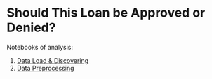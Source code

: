 # Should This Loan be Approved or Denied?

Notebooks of analysis:
1. [Data Load & Discovering](https://github.com/devicemxl/binary_decision/blob/raiz/nb/01_understanding_data.ipynb)
2. [Data Preprocessing]()
